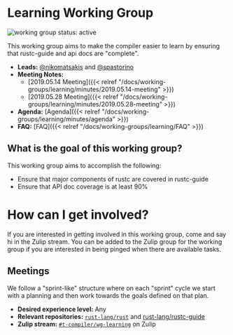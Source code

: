 # Learning Working Group
![working group status: active][status]

This working group aims to make the compiler easier to learn by ensuring that rustc-guide and api docs are "complete".

- **Leads:** [@nikomatsakis][nikomatsakis] and [@spastorino][spastorino]
- **Meeting Notes:** 
    - [2019.05.14 Meeting]({{< relref "/docs/working-groups/learning/minutes/2019.05.14-meeting" >}})
    - [2019.05.28 Meeting]({{< relref "/docs/working-groups/learning/minutes/2019.05.28-meeting" >}})
- **Agenda:** [Agenda]({{< relref "/docs/working-groups/learning/minutes/agenda" >}})
- **FAQ:** [FAQ]({{< relref "/docs/working-groups/learning/FAQ" >}})

[status]: https://img.shields.io/badge/status-active-brightgreen.svg?style=for-the-badge
[nikomatsakis]: https://github.com/nikomatsakis
[spastorino]: https://github.com/spastorino

## What is the goal of this working group?
This working group aims to accomplish the following:

- Ensure that major components of rustc are covered in rustc-guide
- Ensure that API doc coverage is at least 90%

# How can I get involved?
If you are interested in getting involved in this working group, come and say hi in the Zulip
stream. You can be added to the Zulip group for the working group if you are interested in being
pinged when there are available tasks.

## Meetings
We follow a "sprint-like" structure where on each "sprint" cycle we start with a planning and then
work towards the goals defined on that plan.

- **Desired experience level:** Any
- **Relevant repositories:** [`rust-lang/rust`][rust-repo] and [rust-lang/rustc-guide][rustc-guide-repo]
- **Zulip stream:** [`#t-compiler/wg-learning`][zulip] on Zulip

[rust-repo]: https://github.com/rust-lang/rust
[rustc-guide-repo]: https://github.com/rust-lang/rustc-guide
[zulip]: https://rust-lang.zulipchat.com/#narrow/stream/196385-t-compiler.2Fwg-learning

